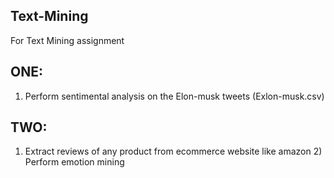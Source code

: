 ## Text-Mining

For Text Mining assignment  

## ONE:

1) Perform sentimental analysis on the Elon-musk tweets (Exlon-musk.csv) 

## TWO:

1) Extract reviews of any product from ecommerce website like amazon 2) Perform emotion mining
